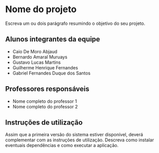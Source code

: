 # Nome do projeto

Escreva um ou dois parágrafo resumindo o objetivo do seu projeto.

## Alunos integrantes da equipe

* Caio De Moro Abjaud
* Bernardo Amaral Muruays
* Gustavo Lucas Martins
* Guilherme Henrique Fernandes
* Gabriel Fernandes Duque dos Santos

## Professores responsáveis

* Nome completo do professor 1
* Nome completo do professor 2

## Instruções de utilização

Assim que a primeira versão do sistema estiver disponível, deverá complementar com as instruções de utilização. Descreva como instalar eventuais dependências e como executar a aplicação.
